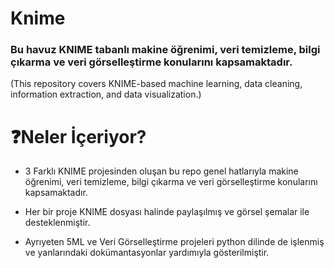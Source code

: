 # Knime
### Bu havuz KNIME tabanlı makine öğrenimi, veri temizleme, bilgi çıkarma ve veri görselleştirme konularını kapsamaktadır.
(This repository covers KNIME-based machine learning, data cleaning, information extraction, and data visualization.)

# ❓Neler İçeriyor?
- 3 Farklı KNIME projesinden oluşan bu repo genel hatlarıyla makine öğrenimi, veri temizleme, bilgi çıkarma ve veri görselleştirme konularını kapsamaktadır.

- Her bir proje KNIME dosyası halinde paylaşılmış ve görsel şemalar ile desteklenmiştir.

- Ayrıyeten 5ML ve Veri Görselleştirme projeleri python dilinde de işlenmiş ve yanlarındaki dokümantasyonlar yardımıyla gösterilmiştir.
